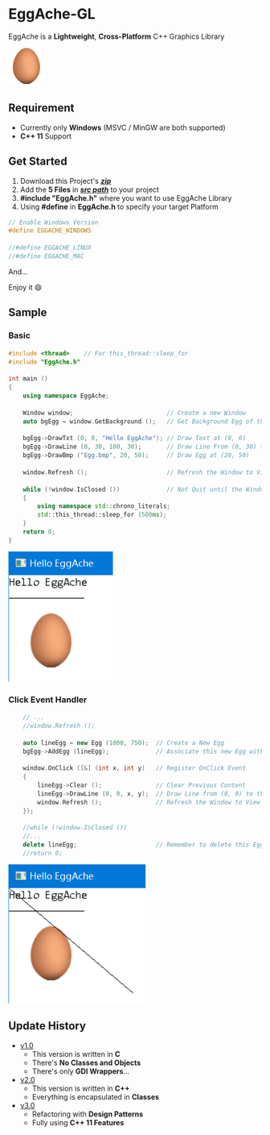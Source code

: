 # EggAche-GL

EggAche is a **Lightweight**, **Cross-Platform** C++ Graphics Library

![Egg](Test_Windows/Egg.bmp)

## Requirement

- Currently only **Windows** (MSVC / MinGW are both supported)
- **C++ 11** Support

## Get Started

1. Download this Project's **_[zip](https://github.com/BOT-Man-JL/EggAche-GL/archive/master.zip)_**
2. Add the **5 Files** in **_[src path](https://github.com/BOT-Man-JL/EggAche-GL/tree/master/src)_** to your project
3. **#include "EggAche.h"** where you want to use EggAche Library
4. Using **#define** in **EggAche.h** to specify your target Platform

``` c++
// Enable Windows Version
#define EGGACHE_WINDOWS

//#define EGGACHE_LINUX
//#define EGGACHE_MAC
```

And...

Enjoy it :smile:

## Sample

### Basic

``` c++
#include <thread>    // For this_thread::sleep_for
#include "EggAche.h"

int main ()
{
    using namespace EggAche;

    Window window;                          // Create a new Window
    auto bgEgg = window.GetBackground ();   // Get Background Egg of this Window

    bgEgg->DrawTxt (0, 0, "Hello EggAche"); // Draw Text at (0, 0)
    bgEgg->DrawLine (0, 30, 100, 30);       // Draw Line From (0, 30) to (100, 30)
    bgEgg->DrawBmp ("Egg.bmp", 20, 50);     // Draw Egg at (20, 50)

    window.Refresh ();                      // Refresh the Window to View Changes

    while (!window.IsClosed ())             // Not Quit until the Window is closed
    {
        using namespace std::chrono_literals;
        std::this_thread::sleep_for (500ms);
    }
    return 0;
}
```

![Basic](Demo/Basic.png)

### Click Event Handler

``` c++
    // ...
    //window.Refresh ();
    
    auto lineEgg = new Egg (1000, 750);  // Create a New Egg
    bgEgg->AddEgg (lineEgg);             // Associate this new Egg with Background Egg

    window.OnClick ([&] (int x, int y)   // Register OnClick Event
    {
        lineEgg->Clear ();               // Clear Previous Content
        lineEgg->DrawLine (0, 0, x, y);  // Draw Line from (0, 0) to the Point you Clicked
        window.Refresh ();               // Refresh the Window to View Changes
    });

    //while (!window.IsClosed ())
    //...
    delete lineEgg;                      // Remember to delete this Egg
    //return 0;
```

![Click](Demo/Click.png)

## Update History

- [v1.0](https://github.com/BOT-Man-JL/EggAche-GL/raw/master/EggAche_C.zip)
  - This version is written in **C**
  - There's **No Classes and Objects**
  - There's only **GDI Wrappers**...
- [v2.0](https://github.com/BOT-Man-JL/EggAche-GL/releases/tag/v2.0)
  - This version is written in **C++**
  - Everything is encapsulated in **Classes**
- [v3.0](https://github.com/BOT-Man-JL/EggAche-GL/archive/master.zip)
  - Refactoring with **Design Patterns**
  - Fully using **C++ 11 Features**